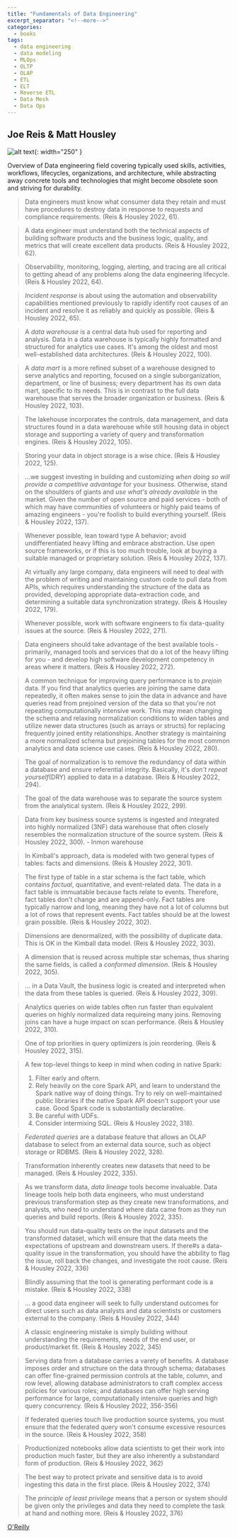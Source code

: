 ```yaml
---
title: "Fundamentals of Data Engineering"
excerpt_separator: "<!--more-->"
categories:
  - books
tags:
  - data engineering
  - data modeling
  - MLOps
  - OLTP
  - OLAP
  - ETL
  - ELT
  - Reverse ETL
  - Data Mesh
  - Data Ops
---
```



## Joe Reis & Matt Housley

![alt text](/images/book_covers/data_engineering_fundamentals.jpg "Title"){: width="250" }

<!--more-->

Overview of Data engineering field covering typically used skills, activities, workflows, lifecycles,
organizations, and architecture, while abstracting away concrete tools and technologies that might become obsolete soon
and striving for durability.


> Data engineers must know what consumer data they retain and must have procedures to destroy data in response to 
> requests and compliance requirements. (Reis & Housley 2022, 61).

> A data engineer must understand both the technical aspects of building software products and the business logic, 
> quality, and metrics that will create excellent data products. (Reis & Housley 2022, 62).

> Observability, monitoring, logging, alerting, and tracing are all critical to getting ahead of any problems along
> the data engineering lifecycle. (Reis & Housley 2022, 64).

> _Incident response_ is about using the automation and observability capabilities mentioned previously to rapidly
> identify root causes of an incident and resolve it as reliably and quickly as possible. (Reis & Housley 2022, 65).

> A _data warehouse_ is a central data hub used for reporting and analysis. Data in a data warehouse is typically
> highly formatted and structured for analytics use cases. It's among the oldest and most well-established 
> data architectures. (Reis & Housley 2022, 100).

> A _data mart_ is a more refined subset of a warehouse designed to serve analytics and reporting, focused on a single
> suborganization, department, or line of business; every department has its own data mart, specific to its needs. 
> This is in contrast to the full data warehouse that serves the broader organization or business.
> (Reis & Housley 2022, 103).

> The lakehouse incorporates the controls, data management, and data structures found in a data warehouse while still
> housing data in object storage and supporting a variety of query and transformation engines. (Reis & Housley 2022, 105).

> Storing your data in object storage is a wise chice. (Reis & Housley 2022, 125).

> ...we suggest investing in building and customizing _when doing so will provide a competitive advantage_ for
> your business. Otherwise, stand on the shoulders of giants and _use what's already available_ in the market. 
> Given the number of open source and paid services - both of which may have communities of volunteers 
> or highly paid teams of amazing engineers - you're foolish to build everything yourself. (Reis & Housley 2022, 137).

> Whenever possible, lean toward type A behavior; avoid undifferentiated heavy lifting and embrace abstraction. Use 
> open source frameworks, or if this is too much trouble, look at buying a suitable managed or proprietary solution. 
> (Reis & Housley 2022, 137).

> At virtually any large company, data engineers will need to deal with the problem of writing and maintaining 
> custom code to pull data from APIs, which requires understanding the structure of the data as provided, developing 
> appropriate data-extraction code, and determining a suitable data synchronization strategy. (Reis & Housley 2022, 179).

> Whenever possible, work with software engineers to fix data-quality issues at the source. (Reis & Housley 2022, 271).

> Data engineers should take advantage of the best available tools - primarily, managed tools and services that
> do a lot of the heavy lifting for you - and develop high software development competency in areas where it matters.
> (Reis & Housley 2022, 272).

> A common technique for improving query performance is to _prejoin_ data. If you find that analytics queries are
> joining the same data repeatedly, it often makes sense to join the data in advance and have queries read from prejoined 
> version of the data so that you're not repeating computationally intensive work. This may mean changing the schema 
> and relaxing normalization conditions to widen tables and utilize newer data structures (such as arrays or structs) 
> for replacing frequently joined entity relationships. Another strategy is maintaining a more normalized schema but 
> prejoining tables for the most common analytics and data science use cases. (Reis & Housley 2022, 280).

> The goal of normalization is to remove the redundancy of data within a database and ensure referential integrity. 
> Basically, it's _don't repeat yourself_(DRY) applied to data in a database. (Reis & Housley 2022, 294).

> The goal of the data warehouse was to separate the source system from the analytical system. (Reis & Housley 2022, 299).

> Data from key business source systems is ingested and integrated into highly normalized (3NF) data warehouse that
> often closely resembles the normalization structure of the source system. (Reis & Housley 2022, 300). - Inmon warehouse

> In Kimball's approach, data is modeled with two general types of tables: facts and dimensions. (Reis & Housley 2022, 301).

> The first type of table in a star schema is the fact table, which contains _factual_, quantitative, and event-related 
> data. The data in a fact table is immuatable because facts relate to events. Therefore, fact tables don't change 
> and are append-only. Fact tables are typically narrow and long, meaning they have not a lot of columns but a lot of 
> rows that represent events. Fact tables should be at the lowest grain possible. (Reis & Housley 2022, 302).

> Dimensions are denormalized, with the possibility of duplicate data. This is OK in the Kimball data model. (Reis & Housley 2022, 303).

> A dimension that is reused across multiple star schemas, thus sharing the same fields, is called a 
> _conformed dimension_. (Reis & Housley 2022, 305).

> ... in a Data Vault, the business logic is created and interpreted when the data from these tables is queried.
> (Reis & Housley 2022, 309).

> Analytics queries on wide tables often run faster than equivalent queries on highly normalized data requireing many
> joins. Removing joins can have a huge impact on scan performance. (Reis & Housley 2022, 310).

> One of top priorities in query optimizers is join reordering. (Reis & Housley 2022, 315).

> A few top-level things to keep in mind when coding in native Spark:
> 1. Filter early and oftern.
> 2. Rely heavily on the core Spark API, and learn to understand the Spark native way of doing things. Try to rely on well-maintained public libraries if the native Spark API doesn't support your use case. Good Spark code is substantially declarative.
> 3. Be careful with UDFs.
> 4. Consider intermixing SQL. 
> (Reis & Housley 2022, 318).

> _Federated queries_ are a database feature that allows an OLAP database to select from an external data source, such 
> as object storage or RDBMS. (Reis & Housley 2022, 328).

> Transformation inherently creates new datasets that need to be managed. (Reis & Housley 2022, 335).

> As we transform data, _data lineage_ tools become invaluable. Data lineage tools help both data engineers, who must 
> understand previous transformation step as they create new transformations, and analysts, who need to understand where 
> data came from as they run queries and build reports. (Reis & Housley 2022, 335).

> You should run data-quality tests on the input datasets and the transformed dataset, which will ensure that the data 
> meets the expectations of upstream and downstream users. If there#s a data-quality issue in the transformation,
> you should have the abbility to flag the issue, roll back the changes, and investigate the root cause.
> (Reis & Housley 2022, 336)

> Blindly assuming that the tool is generating performant code is a mistake. (Reis & Housley 2022, 338)

> ... a good data engineer will seek to fully understand outcomes for direct users such as data analysts and data 
> scientists or customers external to the company. (Reis & Housley 2022, 344)

> A classic engineering mistake is simply building without understanding the requirements, needs of the end user, or
> product/market fit. (Reis & Housley 2022, 345)

> Serving data from a database carries a varety of benefits. A database imposes order and structure on the data through 
> schema; databases can offer fine-grained permission controls at the table, column, and row level, allowing database 
> administrators to craft complex access policies for various roles; and databases can offer high serving performance
> for large, computationally intensive queries and high query concurrency. (Reis & Housley 2022, 356-356)

> If federated queries touch live production source systems, you must ensure that the federated query won't consume 
> excessive resources in the source. (Reis & Housley 2022, 358)

> Productionized notebooks allow data scientists to get their work into production much faster, but they are also 
> inherently a substandard form of production. (Reis & Housley 2022, 362)

> The best way to protect private and sensitive data is to avoid ingesting this data in the first place.
> (Reis & Housley 2022, 374)

> The _principle of least privilege_ means that a person or system should be given only the privileges and data they need
> to complete the task at hand and nothing more. (Reis & Housley 2022, 376)


[O'Reilly](https://www.oreilly.com/library/view/fundamentals-of-data/9781098108298/)

